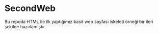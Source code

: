 # SecondWeb
Bu repoda HTML ile ilk yaptığımız basit web sayfası iskeleti örneği bir ileri şekilde hazırlamıştır.
